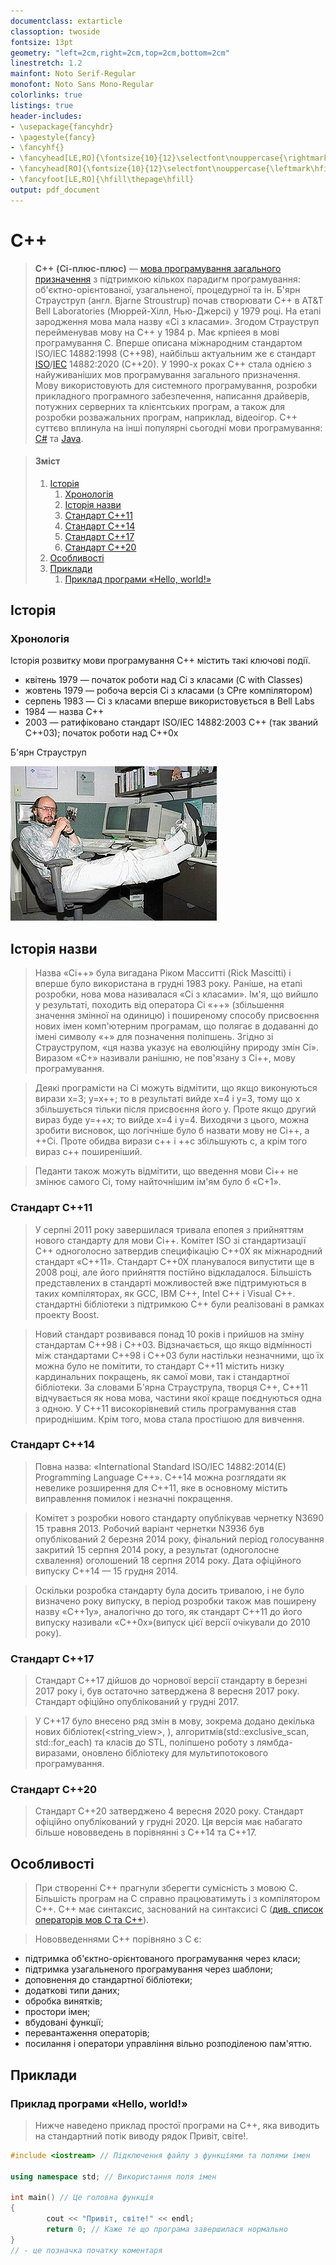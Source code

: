 ```yaml
---
documentclass: extarticle
classoption: twoside
fontsize: 13pt
geometry: "left=2cm,right=2cm,top=2cm,bottom=2cm"
linestretch: 1.2
mainfont: Noto Serif-Regular
monofont: Noto Sans Mono-Regular
colorlinks: true
listings: true
header-includes:
- \usepackage{fancyhdr}
- \pagestyle{fancy}
- \fancyhf{}
- \fancyhead[LE,RO]{\fontsize{10}{12}\selectfont\nouppercase{\rightmark\hfill\leftmark}}
- \fancyhead[RO]{\fontsize{10}{12}\selectfont\nouppercase{\leftmark\hfill\rightmark}}
- \fancyfoot[LE,RO]{\hfill\thepage\hfill}
output: pdf_document
---
```


# C++

 >**C++** __(Сі-плюс-плюс)__ — [мова програмування загального призначення]() з підтримкою кількох парадигм програмування: об'єктно-орієнтованої, узагальненої, процедурної та ін. Б'ярн Страуструп (англ. Bjarne Stroustrup) почав створювати C++ в AT&T Bell Laboratories (Мюррей-Хілл, Нью-Джерсі) у 1979 році. На етапі зародження мова мала назву «Сі з класами». Згодом Страуструп перейменував мову на C++ у 1984 р. Має крпіеея в мові програмування С. Вперше описана міжнародним стандартом ISO/IEC 14882:1998 (C++98), найбільш актуальним же є стандарт [ISO](https://uk.wikipedia.org/wiki/%D0%9C%D1%96%D0%B6%D0%BD%D0%B0%D1%80%D0%BE%D0%B4%D0%BD%D0%B0_%D0%BE%D1%80%D0%B3%D0%B0%D0%BD%D1%96%D0%B7%D0%B0%D1%86%D1%96%D1%8F_%D0%B7%D1%96_%D1%81%D1%82%D0%B0%D0%BD%D0%B4%D0%B0%D1%80%D1%82%D0%B8%D0%B7%D0%B0%D1%86%D1%96%D1%97)/[IEC](https://uk.wikipedia.org/wiki/%D0%9C%D1%96%D0%B6%D0%BD%D0%B0%D1%80%D0%BE%D0%B4%D0%BD%D0%B0_%D0%B5%D0%BB%D0%B5%D0%BA%D1%82%D1%80%D0%BE%D1%82%D0%B5%D1%85%D0%BD%D1%96%D1%87%D0%BD%D0%B0_%D0%BA%D0%BE%D0%BC%D1%96%D1%81%D1%96%D1%8F) 14882:2020 (C++20). У 1990-х роках C++ стала однією з найуживаніших мов програмування загального призначення. Мову використовують для системного програмування, розробки прикладного програмного забезпечення, написання драйверів, потужних серверних та клієнтських програм, а також для розробки розважальних програм, наприклад, відеоігор. C++ суттєво вплинула на інші популярні сьогодні мови програмування: [C#](https://uk.wikipedia.org/wiki/C_Sharp) та [Java](https://uk.wikipedia.org/wiki/Java).

>#### Зміст
>    1. [Історія](#історія)
>       1. [Хронологія](#хронологія)
>       2. [Історія назви](#історія-назви)
>       3. [Стандарт C++11](#стандарт-c11)
>       4. [Стандарт C++14](#стандарт-c14)
>       5. [Стандарт C++17](#стандарт-c17)
>       6. [Стандарт C++20](#стандарт-c20)
>    2. [Особливості](#особливості)
>    3. [Приклади](#приклади)
>       1. [Приклад програми «Hello, world!»](#приклад-програми-hello-world)

## Історія

### Хронологія

Історія розвитку мови програмування C++ містить такі ключові події.

- квітень 1979 — початок роботи над Ci з класами (C with Classes)
- жовтень 1979 — робоча версія Ci з класами (з CPre компілятором)
- серпень 1983 — Ci з класами вперше використовується в Bell Labs
- 1984 — назва C++
- 2003 — ратифіковано стандарт ISO/IEC 14882:2003 C++ (так званий C++03); початок роботи над C++0x
  
Б'ярн Страуструп

![Б'ярн Страуструп](./lab1/BjarneStroustrup.jpg)

## Історія назви

>Назва «Сі++» була вигадана Ріком Масситті (Rick Mascitti) і вперше було використана в грудні 1983 року. Раніше, на етапі розробки, нова мова називалася «Сі з класами». Ім'я, що вийшло у результаті, походить від оператора Сі «++» (збільшення значення змінної на одиницю) і поширеному способу присвоєння нових імен комп'ютерним програмам, що полягає в додаванні до імені символу «+» для позначення поліпшень. Згідно зі Страуструпом, «ця назва указує на еволюційну природу змін Ci». Виразом «С+» називали ранішню, не пов'язану з Сі++, мову програмування.

>Деякі програмісти на Сі можуть відмітити, що якщо виконуються вирази x=3; y=x++; то в результаті вийде x=4 і y=3, тому що x збільшується тільки після присвоєння його у. Проте якщо другий вираз буде y=++x; то вийде x=4 і y=4. Виходячи з цього, можна зробити висновок, що логічніше було б назвати мову не Сі++, а ++Сі. Проте обидва вирази c++ і ++c збільшують с, а крім того вираз c++ поширеніший.

>Педанти також можуть відмітити, що введення мови Сі++ не змінює самого Сі, тому найточнішим ім'ям було б «С+1».

### Стандарт C++11

>У серпні 2011 року завершилася тривала епопея з прийняттям нового стандарту для мови Сі++. Комітет ISO зі стандартизації C++ одноголосно затвердив специфікацію C++0X як міжнародний стандарт «C++11». Стандарт C++0X планувалося випустити ще в 2008 році, але його прийняття постійно відкладалося. Більшість представлених в стандарті можливостей вже підтримуються в таких компіляторах, як GCC, IBM C++, Intel C++ і Visual C++. стандартні бібліотеки з підтримкою C++ були реалізовані в рамках проекту Boost.

>Новий стандарт розвивався понад 10 років і прийшов на зміну стандартам C++98 і C++03. Відзначається, що якщо відмінності між стандартами C++98 і C++03 були настільки незначними, що їх можна було не помітити, то стандарт C++11 містить низку кардинальних покращень, як самої мови, так і стандартної бібліотеки. За словами Б'ярна Страуструпа, творця C++, C++11 відчувається як нова мова, частини якої краще поєднуються одна з одною. У C++11 високорівневий стиль програмування став природнішим. Крім того, мова стала простішою для вивчення.

### Стандарт C++14

>Повна назва: «International Standard ISO/IEC 14882:2014(E) Programming Language C++». C++14 можна розглядати як невелике розширення для C++11, яке в основному містить виправлення помилок і незначні покращення.

>Комітет з розробки нового стандарту опублікував чернетку N3690 15 травня 2013. Робочий варіант чернетки N3936 був опублікований 2 березня 2014 року, фінальний період голосування закритий 15 серпня 2014 року, а результат (одноголосне схвалення) оголошений 18 серпня 2014 року. Дата офіційного випуску C++14 — 15 грудня 2014.

>Оскільки розробка стандарту була досить тривалою, і не було визначено року випуску, в період розробки також мав поширену назву «C++1y», аналогічно до того, як стандарт C++11 до його випуску називали «C++0x»(випуск цієї версії очікували до 2010 року).

### Стандарт C++17

>Стандарт C++17 дійшов до чорнової версії стандарту в березні 2017 року і, був остаточно затверджена 8 вересня 2017 року. Стандарт офіційно опублікований у грудні 2017.

>У C++17 було внесено ряд змін в мову, зокрема додано декілька нових бібліотек(<string_view>, <execution>), алгоритмів(std::exclusive_scan, std::for_each) та класів до STL, поліпшено роботу з лямбда-виразами, оновлено бібліотеку <thread> для мультипотокового програмування.

### Стандарт C++20

>Стандарт C++20 затверджено 4 вересня 2020 року. Стандарт офіційно опублікований у грудні 2020. Ця версія має набагато більше нововведень в порівнянні з C++14 та C++17.

## Особливості

>При створенні C++ прагнули зберегти сумісність з мовою С. Більшість програм на С справно працюватимуть і з компілятором C++. C++ має синтаксис, заснований на синтаксисі С ([див. список операторів мов С та C++](https://uk.wikipedia.org/wiki/%D0%9E%D0%BF%D0%B5%D1%80%D0%B0%D1%82%D0%BE%D1%80%D0%B8_%D0%B2_C_%D1%82%D0%B0_C%2B%2B)).

>Нововведеннями C++ порівняно з С є:
- підтримка об'єктно-орієнтованого програмування через класи;
- підтримка узагальненого програмування через шаблони;
- доповнення до стандартної бібліотеки;
- додаткові типи даних;
- обробка винятків;
- простори імен;
- вбудовані функції;
- перевантаження операторів;
- посилання і оператори управління вільно розподіленою пам'яттю.

## Приклади

### Приклад програми «Hello, world!»

>Нижче наведено приклад простої програми на C++, яка виводить на стандартний потік виводу рядок Привіт, світе!.

```c++ 
#include <iostream> // Підключення файлу з функціями та полями імен

using namespace std; // Використання поля імен

int main() // Це головна функція 
{
        cout << "Привіт, світе!" << endl;
        return 0; // Каже те що програма завершилася нормально
}
// - це позначка початку коментаря 
```


